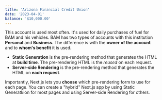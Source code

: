 ```yaml
---
title: 'Arizona Financial Credit Union'
date: '2023-04-01'
balance: '$10,000.00'
---
```


This account is used most often. It's used for daily purchases of fuel for BAM and his vehicles. BAM has two types of accounts with this institution **Personal** and **Business**. The difference is with the **owner of the account** and to **whom's benefit** it is used.

- **Static Generation** is the pre-rendering method that generates the HTML at **build time**. The pre-rendering HTML is the _reused_ on each request.
- **Server-side Rendering** is the pre-rendering method that generates the HTML on **each request**.

Importantly, Next.js lets you **choose** which pre-rendering form to use for each page. You can create a "hybrid" Next.js app by using Static Generatkion for most pages and using Server-side Rendering for others.